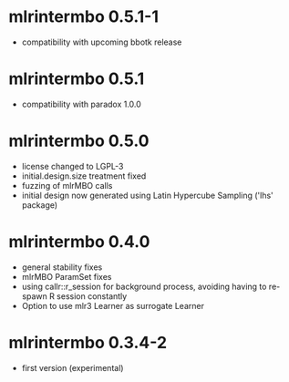 # mlrintermbo 0.5.1-1
  - compatibility with upcoming bbotk release

# mlrintermbo 0.5.1
  - compatibility with paradox 1.0.0

# mlrintermbo 0.5.0
  - license changed to LGPL-3
  - initial.design.size treatment fixed
  - fuzzing of mlrMBO calls
  - initial design now generated using Latin Hypercube Sampling ('lhs' package)

# mlrintermbo 0.4.0
  - general stability fixes
  - mlrMBO ParamSet fixes
  - using callr::r_session for background process, avoiding having to re-spawn R session constantly
  - Option to use mlr3 Learner as surrogate Learner

# mlrintermbo 0.3.4-2
  - first version (experimental)
